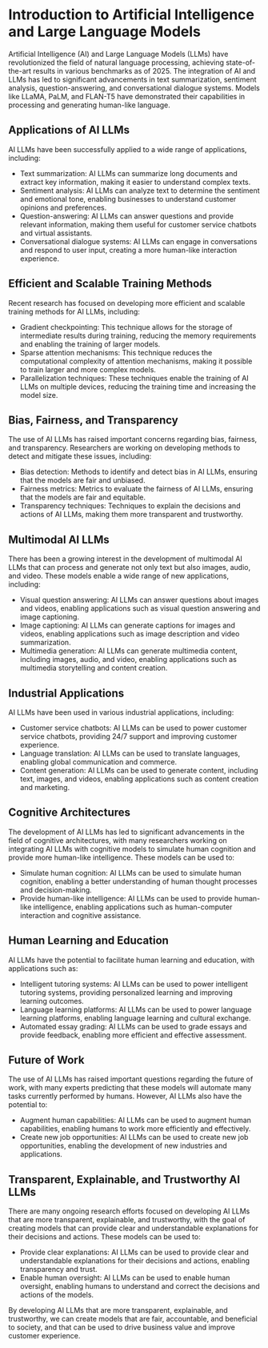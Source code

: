 # Introduction to Artificial Intelligence and Large Language Models
Artificial Intelligence (AI) and Large Language Models (LLMs) have revolutionized the field of natural language processing, achieving state-of-the-art results in various benchmarks as of 2025. The integration of AI and LLMs has led to significant advancements in text summarization, sentiment analysis, question-answering, and conversational dialogue systems. Models like LLaMA, PaLM, and FLAN-T5 have demonstrated their capabilities in processing and generating human-like language.

## Applications of AI LLMs
AI LLMs have been successfully applied to a wide range of applications, including:
* Text summarization: AI LLMs can summarize long documents and extract key information, making it easier to understand complex texts.
* Sentiment analysis: AI LLMs can analyze text to determine the sentiment and emotional tone, enabling businesses to understand customer opinions and preferences.
* Question-answering: AI LLMs can answer questions and provide relevant information, making them useful for customer service chatbots and virtual assistants.
* Conversational dialogue systems: AI LLMs can engage in conversations and respond to user input, creating a more human-like interaction experience.

## Efficient and Scalable Training Methods
Recent research has focused on developing more efficient and scalable training methods for AI LLMs, including:
* Gradient checkpointing: This technique allows for the storage of intermediate results during training, reducing the memory requirements and enabling the training of larger models.
* Sparse attention mechanisms: This technique reduces the computational complexity of attention mechanisms, making it possible to train larger and more complex models.
* Parallelization techniques: These techniques enable the training of AI LLMs on multiple devices, reducing the training time and increasing the model size.

## Bias, Fairness, and Transparency
The use of AI LLMs has raised important concerns regarding bias, fairness, and transparency. Researchers are working on developing methods to detect and mitigate these issues, including:
* Bias detection: Methods to identify and detect bias in AI LLMs, ensuring that the models are fair and unbiased.
* Fairness metrics: Metrics to evaluate the fairness of AI LLMs, ensuring that the models are fair and equitable.
* Transparency techniques: Techniques to explain the decisions and actions of AI LLMs, making them more transparent and trustworthy.

## Multimodal AI LLMs
There has been a growing interest in the development of multimodal AI LLMs that can process and generate not only text but also images, audio, and video. These models enable a wide range of new applications, including:
* Visual question answering: AI LLMs can answer questions about images and videos, enabling applications such as visual question answering and image captioning.
* Image captioning: AI LLMs can generate captions for images and videos, enabling applications such as image description and video summarization.
* Multimedia generation: AI LLMs can generate multimedia content, including images, audio, and video, enabling applications such as multimedia storytelling and content creation.

## Industrial Applications
AI LLMs have been used in various industrial applications, including:
* Customer service chatbots: AI LLMs can be used to power customer service chatbots, providing 24/7 support and improving customer experience.
* Language translation: AI LLMs can be used to translate languages, enabling global communication and commerce.
* Content generation: AI LLMs can be used to generate content, including text, images, and videos, enabling applications such as content creation and marketing.

## Cognitive Architectures
The development of AI LLMs has led to significant advancements in the field of cognitive architectures, with many researchers working on integrating AI LLMs with cognitive models to simulate human cognition and provide more human-like intelligence. These models can be used to:
* Simulate human cognition: AI LLMs can be used to simulate human cognition, enabling a better understanding of human thought processes and decision-making.
* Provide human-like intelligence: AI LLMs can be used to provide human-like intelligence, enabling applications such as human-computer interaction and cognitive assistance.

## Human Learning and Education
AI LLMs have the potential to facilitate human learning and education, with applications such as:
* Intelligent tutoring systems: AI LLMs can be used to power intelligent tutoring systems, providing personalized learning and improving learning outcomes.
* Language learning platforms: AI LLMs can be used to power language learning platforms, enabling language learning and cultural exchange.
* Automated essay grading: AI LLMs can be used to grade essays and provide feedback, enabling more efficient and effective assessment.

## Future of Work
The use of AI LLMs has raised important questions regarding the future of work, with many experts predicting that these models will automate many tasks currently performed by humans. However, AI LLMs also have the potential to:
* Augment human capabilities: AI LLMs can be used to augment human capabilities, enabling humans to work more efficiently and effectively.
* Create new job opportunities: AI LLMs can be used to create new job opportunities, enabling the development of new industries and applications.

## Transparent, Explainable, and Trustworthy AI LLMs
There are many ongoing research efforts focused on developing AI LLMs that are more transparent, explainable, and trustworthy, with the goal of creating models that can provide clear and understandable explanations for their decisions and actions. These models can be used to:
* Provide clear explanations: AI LLMs can be used to provide clear and understandable explanations for their decisions and actions, enabling transparency and trust.
* Enable human oversight: AI LLMs can be used to enable human oversight, enabling humans to understand and correct the decisions and actions of the models.

By developing AI LLMs that are more transparent, explainable, and trustworthy, we can create models that are fair, accountable, and beneficial to society, and that can be used to drive business value and improve customer experience.